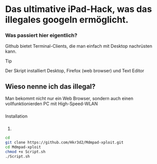 # Das ultimative iPad-Hack, was das illegales googeln ermöglicht.

### Was passiert hier eigentlich?
Github bietet Terminal-Clients, die man einfach mit Desktop nachrüsten kann.

> [!TIP]
> Der Skript installiert Desktop, Firefox (web browser) und Text Editor

## Wieso nenne ich das illegal?
Man bekommt nicht nur ein Web Browser, sondern auch einen vollfunktionierden PC mit High-Speed-WLAN
### 
Installation
###
1.
```bash
cd
git clone https://github.com/Hkr3d2/Mdmpad-xploit.git
cd Mdmpad-xploit
chmod +x Script.sh
./Script.sh
```
